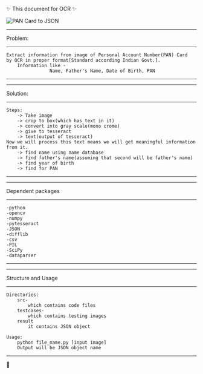 :sparkles: This document for OCR :sparkles:

![PAN Card to JSON](PANOcr1.jpg?raw=true "PAN Card image")

*****************************************************
Problem:
*****************************************************
	Extract information from image of Personal Account Number(PAN) Card
	by OCR in proper format[Standard according Indian Govt.].
		Information like - 
					Name, Father's Name, Date of Birth, PAN
*****************************************************



*****************************************************
Solution:
*****************************************************
	Steps:
		-> Take image
		-> crop to box(which has text in it)
		-> convert into gray scale(mono crome)
		-> give to tesseract
		-> text(output of tesseract)
	Now we will process this text means we will get meaningful information from it.
		-> find name using name database
		-> find father's name(assuming that second will be father's name)
		-> find year of birth
		-> find for PAN
*****************************************************


	
*****************************************************
Dependent packages
*****************************************************
	-python
	-opencv
	-numpy
	-pytesseract
	-JSON
	-difflib
	-csv
	-PIL
	-SciPy
	-dataparser
*****************************************************		



*****************************************************
Structure and Usage
*****************************************************
	Directories:
		src-
			which contains code files		
		testcases-
			which contains testing images
		result
			it contains JSON object
			
	Usage:
		python file_name.py [input image]
		Output will be JSON object name			 
	
*****************************************************
:100:
